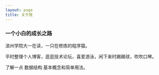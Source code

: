 ```yaml
---
layout: page
title: 关于我 
---
```


<h3> 一个小白的成长之路</h3> 
<p>滨州学院大一在读，一只在修炼的程序猿。
<p>
平时整理个人博客，逛逛技术论坛，喜爱游泳，闲下来时踢踢球，吹吹口琴。
<p>
了解一点 数据结构 基本概念和简单用法。

<p>

 

<p>


<p>



<p> 

<p> 

<p> 




